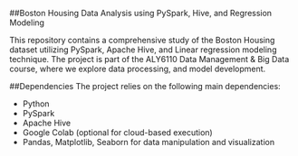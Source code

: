 ##Boston Housing Data Analysis using PySpark, Hive, and Regression Modeling

This repository contains a comprehensive study of the Boston Housing dataset utilizing PySpark, Apache Hive, and Linear regression modeling technique. 
The project is part of the ALY6110 Data Management & Big Data course, where we explore data processing, and model development.


##Dependencies
The project relies on the following main dependencies:
- Python 
- PySpark 
- Apache Hive
- Google Colab (optional for cloud-based execution)
- Pandas, Matplotlib, Seaborn for data manipulation and visualization


